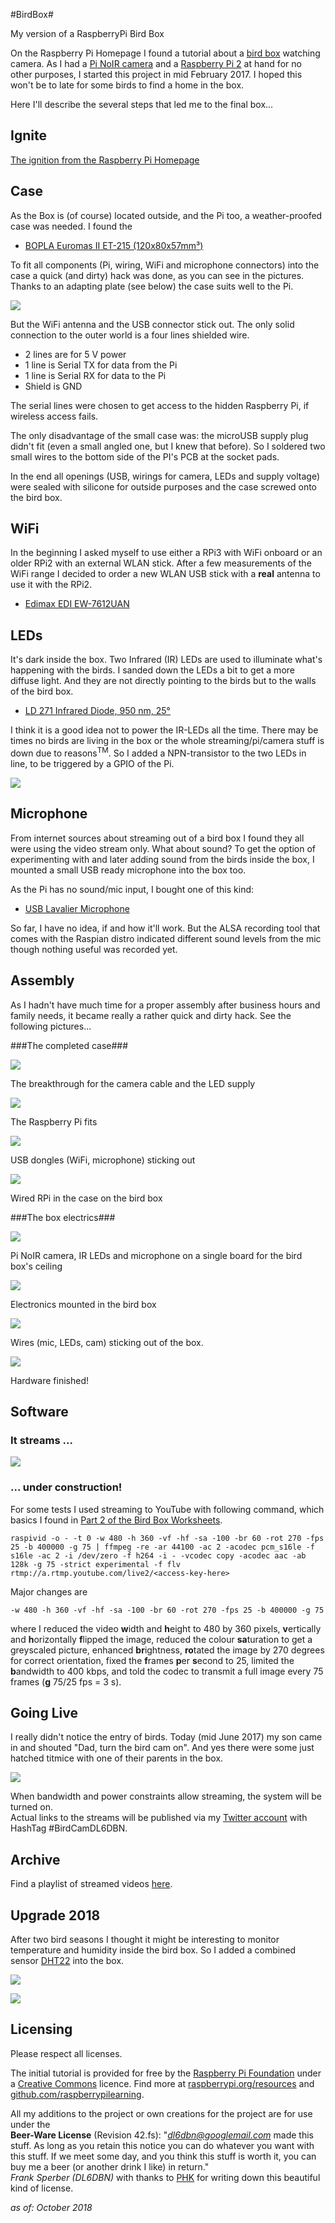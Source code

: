 #BirdBox#

My version of a RaspberryPi Bird Box

On the Raspberry Pi Homepage I found a tutorial about a [bird box](https://www.raspberrypi.org/learning/infrared-bird-box/) watching camera. As I had a [Pi NoIR camera](https://www.raspberrypi.org/learning/infrared-bird-box/components/camera-noir/) and a [Raspberry Pi 2](https://www.raspberrypi.org/products/raspberry-pi-2-model-b/) at hand for no other purposes, I started this project in mid February 2017. I hoped this won't be to late for some birds to find a home in the box.

Here I'll describe the several steps that led me to the final box...

## Ignite ##

[The ignition from the Raspberry Pi Homepage](https://www.raspberrypi.org/learning/infrared-bird-box/)

## Case ##

As the Box is (of course) located outside, and the Pi too, a weather-proofed case was needed. I found the

- [BOPLA Euromas II ET-215 (120x80x57mm³)](https://www.reichelt.de/Kunststoffgehaeuse-BOPLA/BOPLA-ET-215/3/index.html?ACTION=3&LA=5700&ARTICLE=5729&GROUPID=7712&artnr=BOPLA+ET-215)

To fit all components (Pi, wiring, WiFi and microphone connectors) into the case a quick (and dirty) hack was done, as you can see in the pictures. Thanks to an adapting plate (see below) the case suits well to the Pi.

![](Images4ReadMe/case-plate.jpg)

But the WiFi antenna and the USB connector stick out. The only solid connection to the outer world is a four lines shielded wire.

- 2 lines are for 5 V power
- 1 line is Serial TX for data from the Pi
- 1 line is Serial RX for data to the Pi
- Shield is GND

The serial lines were chosen to get access to the hidden Raspberry Pi, if wireless access fails.

The only disadvantage of the small case was: the microUSB supply plug didn't fit (even a small angled one, but I knew that before). So I soldered two small wires to the bottom side of the PI's PCB at the socket pads.

In the end all openings (USB, wirings for camera, LEDs and supply voltage) were sealed with silicone for outside purposes and the case screwed onto the bird box.

## WiFi ##

In the beginning I asked myself to use either a RPi3 with WiFi onboard or an older RPi2 with an external WLAN stick. After a few measurements of the WiFi range I decided to order a new WLAN USB stick with a **real** antenna to use it with the RPi2.

- [Edimax EDI EW-7612UAN](https://www.reichelt.de/WLAN-Adapter/EDI-EW-7612UAN/3/index.html?ACTION=3&LA=5700&ARTICLE=104399&GROUPID=5839&artnr=EDI+EW-7612UAN)

## LEDs ##

It's dark inside the box. Two Infrared (IR) LEDs are used to illuminate what's happening with the birds. I sanded down the LEDs a bit to get a more diffuse light. And they are not directly pointing to the birds but to the walls of the bird box.

- [LD 271 Infrared Diode, 950 nm, 25°](https://www.reichelt.de/Fotodioden-etc-/LD-271/3/index.html?ACTION=3&LA=5700&ARTICLE=10199&GROUPID=3045&artnr=LD+271)

I think it is a good idea not to power the IR-LEDs all the time. There may be times no birds are living in the box or the whole streaming/pi/camera stuff is down due to reasons<sup>TM</sup>. So I added a NPN-transistor to the two LEDs in line, to be triggered by a GPIO of the Pi.

![](Images4ReadMe/IR-LED_Schaltplan.png)

## Microphone ##

From internet sources about streaming out of a bird box I found they all were using the video stream only. What about sound? To get the option of experimenting with and later adding sound from the birds inside the box, I mounted a small USB ready microphone into the box too.

As the Pi has no sound/mic input, I bought one of this kind: 

- [USB Lavalier Microphone](https://www.amazon.de/Seacue-Omnidirektionaler-Kondensator-Interviews-Netzwerksingen/dp/B071171DBP/ref=sr_1_6?s=ce-de&ie=UTF8&qid=1540189333&sr=1-6&keywords=lavalier+mikrofon+usb)

So far, I have no idea, if and how it'll work. But the ALSA recording tool that comes with the Raspian distro indicated different sound levels from the mic though nothing useful was recorded yet.

## Assembly ##

As I hadn't have much time for a proper assembly after business hours and family needs, it became really a rather quick and dirty hack. See the following pictures...

###The completed case###

![](Images4ReadMe/case-breakthrough.jpg)

The breakthrough for the camera cable and the LED supply

![](Images4ReadMe/case-pi-fits.jpg)

The Raspberry Pi fits

![](Images4ReadMe/case-usb.jpg)

USB dongles (WiFi, microphone) sticking out

![](Images4ReadMe/pi-on-the-box.jpg)

Wired RPi in the case on the bird box

###The box electrics###

![](Images4ReadMe/box-plate.jpg)

Pi NoIR camera, IR LEDs and microphone on a single board for the bird box's ceiling

![](Images4ReadMe/box-electrics.jpg)

Electronics mounted in the bird box

![](Images4ReadMe/wired-box.jpg)

Wires (mic, LEDs, cam) sticking out of the box.

![](Images4ReadMe/box-ready.jpg)

Hardware finished!

## Software ##

### It streams ... ###

![](Images4ReadMe/streaming.jpg)

### ... under construction! ###

For some tests I used streaming to YouTube with following command, which basics I found in [Part 2 of the Bird Box Worksheets](https://www.raspberrypi.org/learning/infrared-bird-box/worksheet2/).

`raspivid -o - -t 0 -w 480 -h 360 -vf -hf -sa -100 -br 60 -rot 270 -fps 25 -b 400000 -g 75 | ffmpeg -re -ar 44100 -ac 2 -acodec pcm_s16le -f s16le -ac 2 -i /dev/zero -f h264 -i - -vcodec copy -acodec aac -ab 128k -g 75 -strict experimental -f flv rtmp://a.rtmp.youtube.com/live2/<access-key-here>`

Major changes are

`-w 480 -h 360 -vf -hf -sa -100 -br 60 -rot 270 -fps 25 -b 400000 -g 75`

where I reduced the video **w**idth and **h**eight to 480 by 360 pixels, **v**ertically and **h**orizontally **f**lipped the image, reduced the colour **sa**turation to get a greyscaled picture, enhanced **br**ightness, **ro**tated the image by 270 degrees for correct orientation, fixed the **f**rames **p**er **s**econd to 25, limited the **b**andwidth to 400 kbps, and told the codec to transmit a full image every 75 frames (**g** 75/25 fps = 3 s).

## Going Live ##

I really didn't notice the entry of birds. Today (mid June 2017) my son came in and shouted "Dad, turn the bird cam on". And yes there were some just hatched titmice with one of their parents in the box.

![](Images4ReadMe/BirdCamTitmice.jpg)

When bandwidth and power constraints allow streaming, the system will be turned on.<br>
Actual links to the streams will be published via my [Twitter account](https://twitter.com/DL6DBN) with HashTag #BirdCamDL6DBN.

## Archive ##

Find a playlist of streamed videos [here](https://www.youtube.com/playlist?list=PLy5ecgafiimP4Lyqy01Moq5EMXKOon5B8).

## Upgrade 2018 ##

After two bird seasons I thought it might be interesting to monitor temperature and humidity inside the bird box. So I added a combined sensor [DHT22](https://www.adafruit.com/product/385) into the box.

![](Images4ReadMe/box-temphumid.jpg)

![](Images4ReadMe/case-temphumid.jpg)

## Licensing ##

Please respect all licenses.

The initial tutorial is provided for free by the [Raspberry Pi Foundation](https://www.raspberrypi.org/) under a [Creative Commons](https://www.raspberrypi.org/creative-commons/) licence. Find more at [raspberrypi.org/resources](https://www.raspberrypi.org/resources/) and [github.com/raspberrypilearning](https://github.com/raspberrypilearning).

All my additions to the project or own creations for the project are for use under the<br> **Beer-Ware License** (Revision 42.fs): "*dl6dbn@googlemail.com* made this stuff. As long as you retain this notice you can do whatever you want with this stuff. If we meet some day, and you think this stuff is worth it, you can buy me a beer (or another drink I like) in return."<br>*Frank Sperber (DL6DBN)* with thanks to [PHK](https://people.freebsd.org/~phk/) for writing down this beautiful kind of license.

*as of: October 2018*

